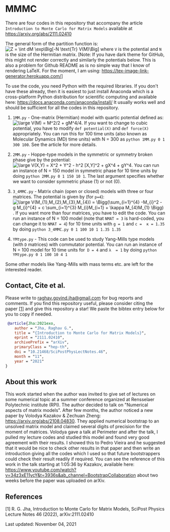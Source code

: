 # MMMC

There are four codes in this repository that accompany the article `Introduction to Monte Carlo for Matrix Models` 
available at https://arxiv.org/abs/2111.02410
 
The general form of the partition function is: ![Z = \int dM \exp\Big[-N \text{Tr} V(M)\Big]
](https://render.githubusercontent.com/render/math?math=%5Ctextstyle+Z+%3D+%5Cint+dM+%5Cexp%5CBig%5B-N+%5Ctext%7BTr%7D+V%28M%29%5CBig%5D%0A)
where `V` is the potential and `N` is the size of the Hermitian matrix. 
[Note: If you have dark theme for GitHub, this might not render correctly and similarly the potentials below. This is also a problem for Github README as
is no simple way that I know of rendering LaTeX. For the moment, I am using: https://tex-image-link-generator.herokuapp.com/] 

To use the code, you need Python with the required libraries. If you don't have these already, then it is easiest 
to just install Anaconda which is a cross-platform Python distribution for scientific computing
and available here: https://docs.anaconda.com/anaconda/install/
It usually works well and should be sufficient for all the codes in this repository. 

1. `1MM.py` - One-matrix (Hermitian) model with quartic potential defined as: ![\large V(M) = M^2/2 + gM^4/4](https://render.githubusercontent.com/render/math?math=%5Ctextstyle+%5Clarge+V%28M%29+%3D+M%5E2%2F2+%2B+gM%5E4%2F4). If you want to change to cubic potential, you have to modify `def potential(X)`
and `def force(X)` appropriately. You can run this for 100 time units (also known as Molecular Dynamics (MD) time units) with  N = 300
as `python 1MM.py 0 1 300 100`. See the article for more details. 

2. `2MM.py` - Hoppe-type models in the symmetric or symmetry broken phase give by the potential: ![\large V(X,Y) = X^2 + Y^2 - h^2 [X,Y]^2 + gX^4 + gY^4](https://render.githubusercontent.com/render/math?math=%5Ctextstyle+%5Clarge+V%28X%2CY%29+%3D+X%5E2+%2B+Y%5E2+-+h%5E2+%5BX%2CY%5D%5E2+%2B+gX%5E4+%2B+gY%5E4).
You can run an instance of N = 150 model in symmetric phase for 10 time units by doing `python 2MM.py 0 1 150 10 1`. The last argument specifies whether we want to consider symmetric phase (1) or not (0). 

3. `3_4MMC.py` - Matrix chain (open or closed) models with three or four matrices. The potential is given by (for `p=4`):
![\large V(M_{1},M_{2},M_{3},M_{4}) = \Bigg(\sum_{i=1}^{4} -M_{i}^2 - g M_{i}^{4} + c \sum_{i=1}^{3} M_{i}M_{i+1} + \kappa M_{4}M_{1} \Bigg)](https://render.githubusercontent.com/render/math?math=%5Ctextstyle+%5Clarge+V%28M_%7B1%7D%2CM_%7B2%7D%2CM_%7B3%7D%2CM_%7B4%7D%29+%3D+%5CBigg%28%5Csum_%7Bi%3D1%7D%5E%7B4%7D+-M_%7Bi%7D%5E2+-+g+M_%7Bi%7D%5E%7B4%7D+%2B+c+%5Csum_%7Bi%3D1%7D%5E%7B3%7D+M_%7Bi%7DM_%7Bi%2B1%7D+%2B+%5Ckappa+M_%7B4%7DM_%7B1%7D+%5CBigg%29). If you want more than four matrices, you have to edit the code. You can run an instance of N = 100 model (note that `NMAT = 3` is hard-coded, you can change it to `NMAT = 4`) for 10 time units with `g = 1` and `c =  κ = 1.35` by doing `python 3_4MMC.py 0 1 100 10 1 1.35 1.35`

4. `YMtype.py` - This code can be used to study Yang-Mills type models (with `D` matrices) with commutator potential. You can run an instance of N = 100 model for 10 time units for` D = 4` and `λ  = 1` by doing `python YMtype.py 0 1 100 10 4 1`


Some other models like Yang-Mills with mass terms etc. are left for the interested reader. 


## Contact, Cite et al. 

Please write to raghav.govind.jha@gmail.com for bug reports and comments. If you find this repository useful, please consider citing the paper [[1]](#1) and give this repository a star! We paste the bibtex entry below for you to copy if needed. 

```bibtex
 @article{Jha:2021exo,
    author = "Jha, Raghav G.",
    title = "{Introduction to Monte Carlo for Matrix Models}",
    eprint = "2111.02410",
    archivePrefix = "arXiv",
    primaryClass = "hep-th",
    doi = "10.21468/SciPostPhysLectNotes.46",
    month = "11",
    year = "2021"
}
```


## About this work

This work started when the author was invited to give set of lectures on some numerical topic at a summer conference organized at Rensselaer Polytechnic institute (RPI). The author decided to talk on "Numerical aspects of matrix models". After few months, the author noticed a new paper by Volodya Kazakov & Zechuan Zheng: https://arxiv.org/abs/2108.04830. They applied numerical bootstrap to an unsolved matrix model and claimed several digits of precision for the moment of matrices. Volodya gave a talk at Perimeter and after the talk, I pulled my lecture codes and studied this model and found very good agreement with their results. I showed this to Pedro Vieira and he suggested that it would be nice to check other results in that paper and then write an introduction giving all the codes which I used so that future bootstrappers could check their result readily if required. You can see the reference of this work in the talk starting at 1:05:36 by Kazakov, available here: https://www.youtube.com/watch?v=34z3xE11ycY&t=3936s&ab_channel=BootstrapCollaboration about two weeks before the paper was uploaded on arXiv. 



## References
<a id="1">[1]</a> 
R. G. Jha, Introduction to Monte Carlo for Matrix Models, SciPost Physics Lecture Notes 46 (2022), arXiv:2111.02410 



Last updated: 
November 04, 2021
